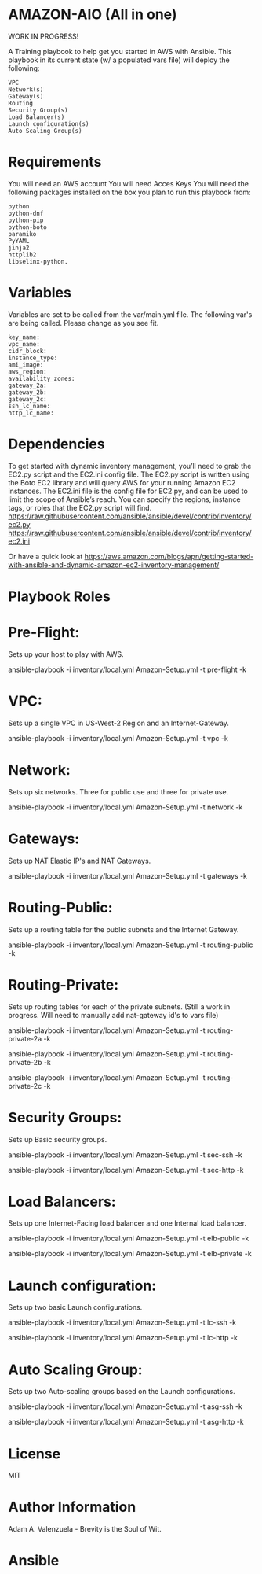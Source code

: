 AMAZON-AIO (All in one)
=========
WORK IN PROGRESS!

A Training playbook to help get you started in AWS with Ansible.  This playbook in its current state (w/ a populated vars file) will deploy the following:

	VPC
	Network(s)
	Gateway(s)
	Routing
	Security Group(s)
	Load Balancer(s)
	Launch configuration(s)
	Auto Scaling Group(s)


Requirements
============

You will need an AWS account
You will need Acces Keys
You will need the following packages installed on the box you plan to run this playbook from:

	python
	python-dnf
	python-pip
	python-boto
	paramiko
	PyYAML
	jinja2
	httplib2
	libselinx-python.


Variables
=========

Variables are set to be called from the var/main.yml file.  The following var's are being called.  Please change as you see fit.

	key_name:
	vpc_name:
	cidr_block:
	instance_type:
	ami_image:
	aws_region:
	availability_zones:
	gateway_2a:
	gateway_2b:
	gateway_2c:
	ssh_lc_name:
	http_lc_name:

Dependencies
============

To get started with dynamic inventory management, you’ll need to grab the EC2.py script and the EC2.ini config file. The EC2.py script is written using the Boto EC2 library and will query AWS for your running Amazon EC2 instances. The EC2.ini file is the config file for EC2.py, and can be used to limit the scope of Ansible’s reach. You can specify the regions, instance tags, or roles that the EC2.py script will find.  
	https://raw.githubusercontent.com/ansible/ansible/devel/contrib/inventory/ec2.py
	https://raw.githubusercontent.com/ansible/ansible/devel/contrib/inventory/ec2.ini

Or have a quick look at
	https://aws.amazon.com/blogs/apn/getting-started-with-ansible-and-dynamic-amazon-ec2-inventory-management/


Playbook Roles
=================

Pre-Flight:
============
Sets up your host to play with AWS.

ansible-playbook -i inventory/local.yml Amazon-Setup.yml -t pre-flight -k

VPC:
====
Sets up a single VPC in US-West-2 Region and an Internet-Gateway.

ansible-playbook -i inventory/local.yml Amazon-Setup.yml -t vpc -k

Network:
========
Sets up six networks. Three for public use and three for private use.

ansible-playbook -i inventory/local.yml Amazon-Setup.yml -t network -k

Gateways:
=========
Sets up NAT Elastic IP's and NAT Gateways.

ansible-playbook -i inventory/local.yml Amazon-Setup.yml -t gateways -k

Routing-Public:
===============
Sets up a routing table for the public subnets and the Internet Gateway.

ansible-playbook -i inventory/local.yml Amazon-Setup.yml -t routing-public -k

Routing-Private:
================
Sets up routing tables for each of the private subnets.
(Still a work in progress.  Will need to manually add nat-gateway id's to vars file)

ansible-playbook -i inventory/local.yml Amazon-Setup.yml -t routing-private-2a -k

ansible-playbook -i inventory/local.yml Amazon-Setup.yml -t routing-private-2b -k

ansible-playbook -i inventory/local.yml Amazon-Setup.yml -t routing-private-2c -k

Security Groups:
================
Sets up Basic security groups.

ansible-playbook -i inventory/local.yml Amazon-Setup.yml -t sec-ssh -k

ansible-playbook -i inventory/local.yml Amazon-Setup.yml -t sec-http -k

Load Balancers:
================
Sets up one Internet-Facing load balancer and one Internal load balancer.

ansible-playbook -i inventory/local.yml Amazon-Setup.yml -t elb-public -k

ansible-playbook -i inventory/local.yml Amazon-Setup.yml -t elb-private -k

Launch configuration:
=====================
Sets up two basic Launch configurations.

ansible-playbook -i inventory/local.yml Amazon-Setup.yml -t lc-ssh -k

ansible-playbook -i inventory/local.yml Amazon-Setup.yml -t lc-http -k

Auto Scaling Group:
===================
Sets up two Auto-scaling groups based on the Launch configurations.

ansible-playbook -i inventory/local.yml Amazon-Setup.yml -t asg-ssh -k

ansible-playbook -i inventory/local.yml Amazon-Setup.yml -t asg-http -k

License
=======

MIT

Author Information
==================

Adam A. Valenzuela - Brevity is the Soul of Wit.
# Ansible
